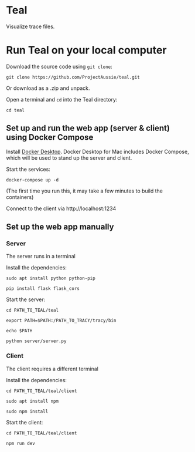 # Teal
Visualize trace files.

# Run Teal on your local computer

Download the source code using `git clone`:

`git clone https://github.com/ProjectAussie/teal.git`

Or download as a .zip and unpack.

Open a terminal and `cd` into the Teal directory:

`cd teal`

## Set up and run the web app (server & client) using Docker Compose

Install [Docker Desktop](https://docs.docker.com/desktop/mac/install/). Docker Desktop for Mac includes Docker Compose, which will be used to stand up the server and client.

Start the services:

`docker-compose up -d`

(The first time you run this, it may take a few minutes to build the containers)

Connect to the client via http://localhost:1234

## Set up the web app manually

### Server

The server runs in a terminal

Install the dependencies:

`sudo apt install python python-pip`

`pip install flask flask_cors`

Start the server:

`cd PATH_TO_TEAL/teal`

`export PATH=$PATH:/PATH_TO_TRACY/tracy/bin`

`echo $PATH`

`python server/server.py`

### Client

The client requires a different terminal

Install the dependencies:

`cd PATH_TO_TEAL/teal/client`

`sudo apt install npm`

`sudo npm install`

Start the client:

`cd PATH_TO_TEAL/teal/client`

`npm run dev`


